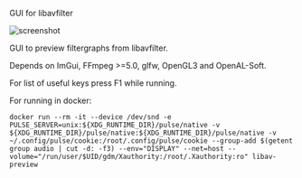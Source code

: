GUI for libavfilter

![screenshot](https://github.com/richardpl/lavfi-preview/blob/master/assets/demo.gif)

GUI to preview filtergraphs from libavfilter.

Depends on ImGui, FFmpeg >=5.0, glfw, OpenGL3 and OpenAL-Soft.

For list of useful keys press F1 while running.

For running in docker: 
```
docker run --rm -it --device /dev/snd -e PULSE_SERVER=unix:${XDG_RUNTIME_DIR}/pulse/native -v ${XDG_RUNTIME_DIR}/pulse/native:${XDG_RUNTIME_DIR}/pulse/native -v ~/.config/pulse/cookie:/root/.config/pulse/cookie --group-add $(getent group audio | cut -d: -f3) --env="DISPLAY" --net=host --volume="/run/user/$UID/gdm/Xauthority:/root/.Xauthority:ro" libav-preview
```
